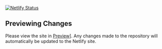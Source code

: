 [![Netlify Status](https://api.netlify.com/api/v1/badges/ac68c6cf-6aef-49d1-a79b-5abb0ef36ce3/deploy-status)](https://app.netlify.com/sites/kimendoz-survey/deploys)

## Previewing Changes
Please view the site in [Preview](https://kimendoz-survey.netlify.com/)]. Any changes made to the repository will automatically be updated to the Netlify site.
